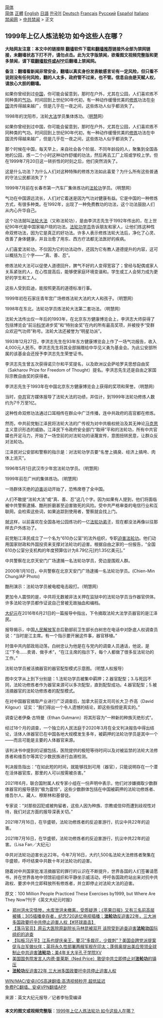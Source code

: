  <!-- 面包屑导航 --> <div class="breadcrumb"><!-- GTranslate: https://gtranslate.io/ -->  <div class="switcher notranslate">  <div class="selected">  <a href="#" onclick="return false;"> 简体</a>  </div>  <div class="option">  <a href="https://www.bannedbook.org" onclick="doGTranslate('zh-CN|zh-CN');jQuery('div.switcher div.selected a').html(jQuery(this).html());return false;" title="简体中文" class="nturl selected"> 简体</a>  <a href="https://www.bannedbook.org/zh-tw/" onclick="doGTranslate('zh-CN|zh-TW');jQuery('div.switcher div.selected a').html(jQuery(this).html());return false;" title="繁體中文" class="nturl"> 正體</a>  <a href="https://www.bannedbook.org/en/" onclick="doGTranslate('zh-CN|en');jQuery('div.switcher div.selected a').html(jQuery(this).html());return false;" title="English" class="nturl"> English</a>  <a href="https://www.bannedbook.org/ja/" onclick="doGTranslate('zh-CN|ja');jQuery('div.switcher div.selected a').html(jQuery(this).html());return false;" title="日本語" class="nturl"> 日語</a>  <a href="https://www.bannedbook.org/ko/" onclick="doGTranslate('zh-CN|ko');jQuery('div.switcher div.selected a').html(jQuery(this).html());return false;" title="한국어" class="nturl"> 한국어</a>  <a href="https://www.bannedbook.org/de/" onclick="doGTranslate('zh-CN|de');jQuery('div.switcher div.selected a').html(jQuery(this).html());return false;" title="Deutsch" class="nturl"> Deutsch</a>  <a href="https://www.bannedbook.org/fr/" onclick="doGTranslate('zh-CN|fr');jQuery('div.switcher div.selected a').html(jQuery(this).html());return false;" title="Français" class="nturl"> Français</a>  <a href="https://www.bannedbook.org/ru/" onclick="doGTranslate('zh-CN|ru');jQuery('div.switcher div.selected a').html(jQuery(this).html());return false;" title="Русский" class="nturl"> Русский</a>  <a href="https://www.bannedbook.org/es/" onclick="doGTranslate('zh-CN|es');jQuery('div.switcher div.selected a').html(jQuery(this).html());return false;" title="Español" class="nturl"> Español</a>  <a href="https://www.bannedbook.org/it/" onclick="doGTranslate('zh-CN|it');jQuery('div.switcher div.selected a').html(jQuery(this).html());return false;" title="Italiano" class="nturl"> Italiano</a>  </div>  </div>      <div class='breadcrumb-sub'><!-- Breadcrumb NavXT 6.3.0 --> <a href="https://www.bannedbook.org/" class="home">禁闻网</a> &gt; <a href="https://www.bannedbook.org/bnews/cbnews/" class="category">中共禁闻</a> &gt; 正文</div></div><h2>1999年上亿人炼法轮功 如今这些人在哪？</h2> <p class="notice"><b>大陆网友注意：本文中的链接除 <a href="https://github.com/bannedbook/fanqiang" >翻墙</a>软件下载和<a href="https://github.com/killgcd/justmysocks/blob/master/README.md">翻墙推荐</a>链接外全部为禁网链接，未翻墙状态下打不开，请勿点击。此为文字版禁闻，欲看图文视频完整版和更多禁闻，请下载<a href="https://github.com/bannedbook/fanqiang">翻墙软件或APP</a>后翻墙上禁闻网。</p><p>备注：翻墙看新闻非常安全，翻墙以真实身份发表敏感言论有一定风险，但只看不说则没有任何风险，翻的人太多，政府管不过来，也不管。信息自由是天赋人权，请放心大胆的翻墙。</b></p>  <div class="entry"> <p id="summary">如果你曾经到过<span class='wp_keywordlink_affiliate'><a href="https://www.bannedbook.org/" title="中国" target="_blank">中国</a></span>，你可能会留意到，那时在户外，尤其在公园，人们喜欢练不同种类的<span class='wp_keywordlink'><a href="https://www.qi-gong.me/" title="气功修炼网" target="_blank">气功</a></span>。时间回到上世纪90年代初，有一种动作缓慢优美的<span class='wp_keywordlink'><a href="https://www.qi-gong.me/" title="气功修炼网" target="_blank">修炼</a></span>功法在<a href="https://www.bannedbook.org/bnews/tag/%E4%B8%AD%E5%9B%BD/" class="st_tag internal_tag" rel="tag" title="标签 中国 下的日志">中国</a>流传得越来越广，但是几乎在一夜之间，这些炼功人似乎都消失了。</p> <p id="conimg">1998年的沈阳市，法轮<a href="https://www.bannedbook.org/bnews/tag/%E5%A4%A7%E6%B3%95/" class="st_tag internal_tag" rel="tag" title="标签 大法 下的日志">大法</a>学员集体炼功。（<a href="https://www.bannedbook.org/bnews/tag/%E6%98%8E%E6%85%A7/" class="st_tag internal_tag" rel="tag" title="标签 明慧 下的日志">明慧</a>网）</p> <p>如果你曾经到过中国，你可能会留意到，那时在户外，尤其在公园，人们喜欢练不同种类的气功。时间回到上世纪90年代初，有一种动作缓慢优美的<a href="https://www.bannedbook.org/bnews/tag/%e4%bf%ae%e7%82%bc/" class="st_tag internal_tag" rel="tag" title="标签 修炼 下的日志">修炼</a>功法在中国流传得越来越广，但是几乎在一夜之间，这些炼功人似乎都消失了。</p> <p>那个时候在中国，每天早上，来自社会各个阶层、不同年龄段的人，聚集到全国各地的公园，炼一二个小时这种动作舒缓的功法，然后再去工厂上班或学校上学。但在1999年7月20日这一转折性的时刻之后，他们突然消失了。</p> <p>这是什么功法？为什么人们对这种特殊的修炼方法如此喜爱？为什么所有这些普通的守法公民都消失了？</p> <p>1999年7月前在长春市第一汽车厂集体炼功的<a href="https://www.bannedbook.org/bnews/tag/%e6%b3%95%e8%bd%ae%e5%8a%9f/" class="st_tag internal_tag" rel="tag" title="标签 法轮功 下的日志">法轮功</a>学员。（明慧网）</p> <p>气功在中国源远流长，人们对它着迷是因为气功对健康有益。它是中国的一种修炼方式，有很多种类。在1992年，出现了一种免费教功的功法，这个功法鼓励人们从内心升华自己。</p> <p>这个功法就叫<a href="https://www.bannedbook.org/bnews/tag/%e6%b3%95%e8%bd%ae%e5%a4%a7%e6%b3%95/" class="st_tag internal_tag" rel="tag" title="标签 法轮大法 下的日志">法轮大法</a>（又称法轮功），是由李洪志先生于1992年传出的，在上世纪90年代是中国家喻户晓的功法。<a href="https://www.bannedbook.org/bnews/tag/%e6%b3%95%e8%bd%ae%e5%8a%9f%e5%ad%a6%e5%91%98/" class="st_tag internal_tag" rel="tag" title="标签 法轮功学员 下的日志">法轮功学员</a>告诉朋友和家人，让他们炼这种性命双修功法，因为它是真正的好功法。许多人表示修炼法轮大法后，净化了心灵、改善了身体健康，并且治愈了用东、西方疗法都无法医好的疾病。</p> <p>人们喜爱法轮功，不仅因为它的功法动作，还因为它有教人道德提升的内容，这可以概括为三个字——“真、善、忍”。</p> <p>修炼法轮大法可以促使人道德回升，脾气不好的人变得宽容了；曾经与配偶或家人关系紧张的人，在心性提高后，能够使家庭环境变谐和。学生或工人会努力成为更好的学生和工人。</p> <p>这些人受到启迪，能按照更高的道德标准行事。</p> <p>1999年初在石家庄青年宫广场修炼法轮大法的大人和孩子。（明慧网）</p>  <p>1998年在东北，法轮功学员炼法轮大法第二套功法。（明慧网）</p> <p>法轮大法传出仅一年后的1993年，在北京东方健康博览会上，李洪志大师获得了包括博览会“前沿<span class='wp_keywordlink'><a href="https://www.bannedbook.org/forum11/topic309.html" title="禁片：“科学”的棍子" target="_blank">科学</a></span>进步奖”和“特别金奖”在内的所有最高奖项，并被授予“受群众欢迎气功师”称号。法轮大法还被誉为“明星功派”。</p> <p>1993年12月27日，李洪志先生在93年东方健康博览会上作了一场气功报告，收入4,000元人民币。李洪志先生将其全部捐赠给中华见义勇为基金会。为此公安部所属的该基金会还授予李洪志先生荣誉证书。</p> <p>李洪志先生曾五次获得诺贝尔和平奖提名，以及欧洲议会萨哈罗夫思想自由奖（Sakharov Prize for Freedom of Thought）提名。李洪志先生还是自由之家国际宗教自由奖的获得者。</p> <p>李洪志先生于1993年在中国北京东方健康博览会上获得的奖项和荣誉。（明慧网）</p> <p>当时，<a href="https://www.bannedbook.org/bnews/tag/%e4%b8%ad%e5%85%b1/" class="st_tag internal_tag" rel="tag" title="标签 中共 下的日志">中共</a>官方媒体报导了法轮大法的功绩，并估计，到1999年法轮功修炼人数约为7千万至1亿。</p> <p>这种性命双修功法通过口耳相传在群众中广泛传播，连中共政府的高官都在修炼。</p> <p>然而，中共前党魁江泽民将法轮大法的广传视为对中共极权统治及其无神论<span class='wp_keywordlink'><a href="https://www.bannedbook.org/forum2/topic105.html" title="《马克思的成魔之路》" target="_blank">马克思</a></span>主义意识形态的威胁。江泽民下令政府安全部门“取缔”平和的法轮功，所有中共官媒也开足马力，开始了一场空前的对法轮功的诬蔑宣传，意图扭转民意，让群众反对法轮功。</p> <p>江泽民对公安部和警察的指示是：对法轮功学员要“名誉上搞臭、经济上搞垮、肉体上消灭”。</p> <p>1996年5月1日武汉市少年宫法轮功学员。（明慧网）</p> <p>1999年前在广州的集体炼功。（明慧网）</p> <p>一场群体灭绝的<a href="https://www.bannedbook.org/bnews/tag/%e8%bf%ab%e5%ae%b3/" class="st_tag internal_tag" rel="tag" title="标签 迫害 下的日志">迫害</a>运动开始了，恐怖席卷了全中国。</p>  <p>人们不敢提“法轮大法”或“真、善、忍”这几个字。因为如果有人提到，他们将面临被中共警察逮捕、酷刑折磨甚至迫害致死的风险。受中共严格审查的电信行业和互联网，会检索这些词，如果追踪到使用者，警察就会找上门。</p> <p>就这样，以前喜欢在全国各地公园炼功的一亿<span class='wp_keywordlink'><a href="https://www.bannedbook.org/forum9/topic1543.html" title="法轮功弟子名人集" target="_blank">法轮功弟子</a></span>，现在都没法再像以往那样去户外炼功了。</p> <p>前党魁江泽民成立了一个名为“610办公室”的法外组织，专职<span class='wp_keywordlink'><a href="https://www.bannedbook.org/forum11/topic278.html" title="评江泽民与中共相互利用迫害法轮功" target="_blank">迫害法轮功</a></span>。他们动用国家财政和外国投资来支撑对法轮功的迫害。根据自由之家的一份报告，“全国610办公室分支机构的年度预算估计为8.79亿元[约1.35亿美元]。”</p> <p>中共警察在北京天安门广场逮捕一名法轮功学员，旁边是围观人群。</p> <p>2000年1月10日，中共警察在北京天安门广场逮捕一名法轮功学员。(Chien-Min Chung/AP Photo)</p> <p>酷刑演示：法轮功学员被电棍电击殴打。（明慧网）</p> <p>更加令人震惊的是，中共将无数被非法关押在监狱中的法轮功学员当作器官供体。许多法轮功学员都作证说自己曾被无故抽血和编档。</p> <p><span class='wp_keywordlink_affiliate'><a href="http://www.epochtimes.com/" title="大纪元" target="_blank">大纪元</a></span>在2016年6月21日的一篇报导中指出，下令摘取法轮大法学员器官的是江泽民。</p> <p>报导揭示，中国<span class='wp_keywordlink'><a href="https://www.bannedbook.org/forum2/topic989.html" title="“文化大革命”中的人民解放军" target="_blank">人民解放军</a></span>总后勤部前卫生部长白树忠在电话中对卧底人权调查员说：“当时是江主席。有一个指示要开展这件事，器官移植。”</p> <p>时值中共内部政局动荡，白树忠认为他是在与党内的调查人员通话，他说，是江“下令……卖肾、做手术”，“在江主席的指示下，每个人都做了很多反法轮功的工作。”</p> <p>法轮功学员被活摘器官的器官配型模式示意图。（明慧人权报导）</p> <p>图中文字从上到下分别是：1.法轮功学员被集中羁押；2.器官配型；3.与死囚不同，法轮功修炼者作为器官来源可以多次配型，直到配型成功。4.器官配型；5.被活摘器官的法轮功修炼者的配型模式。</p>  <p>在对中国器官摘取产业进行广泛调查后，加拿大前亚太司司长大卫‧乔高（David Kilgour）证实：“我们得出一个令人遗憾的结论，即这些指控是真实的。”</p> <p>调查记者伊桑‧古特曼（Ethan Gutmann）将其形容为“一种新的种族灭绝形式”。</p> <p>经过18个月的调查，一个独立的人民法庭于2020年3月在全文判决报告中得出结论，活体人体器官已在中国各地大规模发生多年，被羁押的法轮功学员是其中一个——而且可能是主要的人体器官来源。</p> <p>该判决书中提到的证据包括，医院提供的极短等待时间以及对被监禁的法轮大法修炼者和维吾尔等其它少数民族进行血液检测。</p> <p>判决报告指出：“在如此短的时间，就能够找到可用（器官），只能说明存在一个潜在活体器官库，那里的人可以按需被杀害。”</p> <p>2021年6月，联合国附属人权专家小组在一份声明中表示，他们对涉嫌摘取少数群体器官的报导感到“极为震惊”，这些少数群体包括在中国被羁押的法轮功修炼者、维吾尔人、藏人、穆斯林和基督徒。</p> <p>专家说：“对那些囚犯或被拘留者，这些人因为种族、宗教或信仰而遭到歧视性对待，我们对这方面的报导深表关切。”</p> <p>2021年7月16日，在华盛顿，法轮功修炼者的反迫害游行，抗议中共22年的迫害。</p> <p>2021年7月16日，在华盛顿，法轮功修炼者的反迫害游行，抗议中共22年的迫害。（Lisa Fan／大纪元）</p> <p>中共对法轮功迫害长达22年。今年7月16日，大约1,500名法轮大法修炼者聚集在华盛顿，呼吁结束中共数十年对法轮功的迫害。</p> <p>随着对中共国家批准活摘器官的罪行的认识在不断提升，世界各国的人们签署请愿书，并在世界各地中领馆前组织和平静坐示威活动，呼吁各国政府站出来对抗中共政权、要求中共立即释放所有修炼者，并立即停止对法轮大法的迫害。</p> <p>原文：100 Million People Practiced These Exercises by1999, but Where Are They Now?刊于《英文大纪元时报》</p>  <ul class='op-related-articles' title='相关阅读'> <li><a href='https://www.bannedbook.org/bnews/bannedvideo/20210722/1591700.html' target='_blank'>郑州洪水灾情惨，水库泄洪未撤离，受质疑港；《苹果日报》又有三名前高层被捕；305插播幸存者，纪念720追忆电视插播；<b>法轮功</b>反迫害22年，三大洲多国政要吁中共停止迫害人权【#环球直击】</a></li> <li><a href='https://www.bannedbook.org/bnews/bannedvideo/20210722/1591689.html' target='_blank'>【落马官员】原云大医院原副院长马林昆被双开 该院受到追查迫害<b>法轮功</b>国际组织的追查</a></li> <li><a href='https://www.bannedbook.org/bnews/bannedvideo/20210722/1591673.html' target='_blank'>【叫板习近平】江系也提庆亲王，要习“多栽花，少栽刺”？美国会跨党派提案促与台军做伙伴；英将永久性部署两艘军舰在印太；蓬佩奥提出美应带领全球制止中共迫害<b>法轮功</b>；美4年关大半孔子学院XV</a></li> <li><a href='https://www.bannedbook.org/bnews/bannedvideo/20210722/1591657.html' target='_blank'>美国国务院发言人内德‧普莱斯（Ned Price）敦促中共立即停止对<b>法轮功</b>的镇压</a></li> <li><a href='https://www.bannedbook.org/bnews/bannedvideo/20210722/1591632.html' target='_blank'><b>法轮功</b>反迫害22年 三大洲多国政要吁中共停止迫害人权</a></li> </ul> <p class="texttj"> <a href="https://github.com/bannedbook/fanqiang/wiki/V2ray%E6%9C%BA%E5%9C%BA" target="_blank">WIN/MAC/安卓/iOS高速翻墙:高清视频秒开,超低延迟</a><br/> <a href="https://github.com/bannedbook/fanqiang/wiki/%E7%A6%81%E9%97%BB%E7%BD%91%E5%AE%89%E5%8D%93%E7%BF%BB%E5%A2%99%E6%96%B0%E9%97%BBAPP" target="_blank">免费PC翻墙、安卓VPN翻墙APP</a></p><p> 来源：英文大纪元报导／记者李怡雯编译 </p><a name='sharetosocial'></a>  <div style="margin-bottom:5px;padding-bottom:5px;clear:both"> <div id="archive-pix-1" class="banner-ads"> <!-- AuctionX Display platform tag START --> <div id="26318x728x90x621x_ADSLOT2" clicktrack="%%CLICK_URL_ESC%%"></div> <!-- AuctionX Display platform tag END --> </div> <div id="archive-pix-2" class="banner-ads"> <!-- AuctionX Display platform tag START --> <div id="26315x300x250x621x_ADSLOT2" clicktrack="%%CLICK_URL_ESC%%"></div> <!-- AuctionX Display platform tag END --> </div> </div>  <div id="archive-pix-1" class="banner-ads"> <!-- AuctionX Display platform tag START --> <div id="26318x728x90x621x_ADSLOT3" clicktrack="%%CLICK_URL_ESC%%"></div> <!-- AuctionX Display platform tag END --> </div> <div><b>本文的图文或视频完整版</b>：<a href='https://www.bannedbook.org/bnews/cbnews/20210722/1591715.html'>1999年上亿人炼法轮功 如今这些人在哪？</a></div>  </div><!--END ENTRY--> 